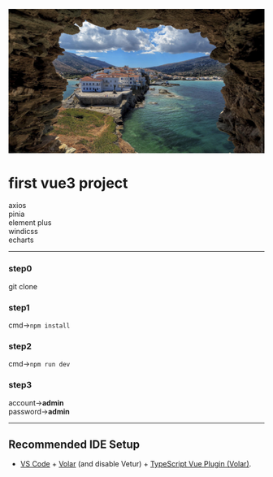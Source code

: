 ![](https://raw.githubusercontent.com/cheong1917/pic_img/master/img/RE4wEaN.jpg)

# first vue3 project 
axios  
pinia  
element plus  
windicss   
echarts
***
### **step0**  
git clone
### **step1**  
cmd->`npm install`  
### **step2**
cmd->`npm run dev`  
### **step3**
account->**admin**  
password->**admin**
***
## Recommended IDE Setup

- [VS Code](https://code.visualstudio.com/) + [Volar](https://marketplace.visualstudio.com/items?itemName=Vue.volar) (and disable Vetur) + [TypeScript Vue Plugin (Volar)](https://marketplace.visualstudio.com/items?itemName=Vue.vscode-typescript-vue-plugin).
